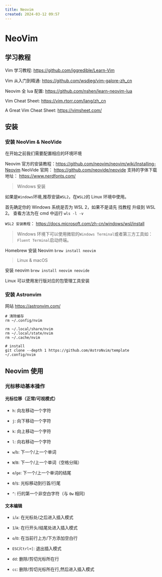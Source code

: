 ```yaml
---
title: Neovim
created: 2024-03-12 09:57
---
```


<!-- markdownlint-disable MD025 -->

# NeoVim

## 学习教程

Vim 学习教程: <https://github.com/iggredible/Learn-Vim>

Vim 从入门到精通: <https://github.com/wsdjeg/vim-galore-zh_cn>

Neovim 全 lua 配置: <https://github.com/nshen/learn-neovim-lua>

Vim Cheat Sheet: <https://vim.rtorr.com/lang/zh_cn>

A Great Vim Cheat Sheet: <https://vimsheet.com/>

## 安装

### 安装 NeoVim & NeoVide

在开始之前我们需要配置相应的环境环境

Neovim 官方的安装教程：<https://github.com/neovim/neovim/wiki/Installing-Neovim>
NeoVide 官网： <https://github.com/neovide/neovide>
支持的字体下载地址： <https://www.nerdfonts.com/>

> Windows 安装

如果是`Windows`环境,推荐安装`WSL2`，在`WSL2`的 Linux 环境中使用。

首先确定你的 Windows 系统是否为 WSL 2，如果不是请先 找教程 升级到 WSL 2。 查看方法为在 cmd 中运行 `wls -l -v`

`WSL2 安装教程`： <https://docs.microsoft.com/zh-cn/windows/wsl/install>

> Windows 环境下可以使用微软的`Windows Terminal`或者第三方工具如：`Fluent Terminal`启动终端。

Homebrew 安装 Neovim `brew install neovim`

> Linux & macOS

安装 neovim `brew install neovim neovide`

Linux 可以使用发行版对应的包管理工具安装

### 安装 Astronvim

网站 <https://astronvim.com/>

```shell
# 清除缓存
rm ~/.config/nvim

rm ~/.local/share/nvim
rm ~/.local/state/nvim
rm ~/.cache/nvim
```

```shell
# install
git clone --depth 1 https://github.com/AstroNvim/template ~/.config/nvim
```

## Neovim 使用

### 光标移动基本操作

#### 光标位移（正常/可视模式）

- `h`: 向左移动一个字符

- `j`: 向下移动一个字符

- `k`: 向上移动一个字符

- `l`: 向右移动一个字符

- `w`/`b`: 下一个/上一个单词

- `W`/`B`: 下一个/上一个单词（空格分隔）

- `e`/`ge`: 下一个/上一个单词的结尾

- `0`/`$`: 光标移动到行首/行尾

- `^`: 行的第一个非空白字符（与 `0w` 相同）

#### 文本编辑

- `i`/`a`: 在光标处/之后进入插入模式

- `I`/`A`: 在行开头/结尾处进入插入模式

- `o`/`O`: 在当前行上方/下方添加空白行

- `ESC`/`Ctrl+[`: 退出插入模式

- `dd`: 删除/剪切光标所在行

- `cc`: 删除/剪切光标所在行,然后进入插入模式
